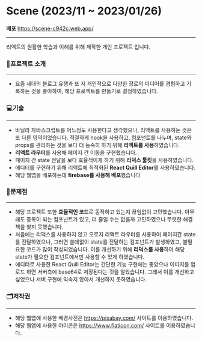 # Scene (2023/11 ~ 2023/01/26)

**배포** <https://scene-c942c.web.app/>
***

리액트의 원활한 학습과 이해를 위해 제작한 개인 프로젝트 입니다.

### 📃프로젝트 소개
***
+ 요즘 세대의 블로그 유행과 또 저 개인적으로 다양한 장르의 미디어를 경험하고 기록하는 것을 좋아하여, 해당 프로젝트를 만들기로 결정하였습니다.

### 💻기술
***
+ 바닐라 자바스크립트를 어느정도 사용한다고 생각했으나, 리액트를 사용하는 것은 또 다른 영역이었습니다. 적절하게 hook을 사용하고, 컴포넌트를 나누며, state와 props를 관리하는 것을 보다 더 능숙히 하기 위해 **리액트를 사용**하였습니다.
+ **리액트 라우터**를 사용해 페이지 간 이동을 구현했습니다.
+ 페이지 간 state 전달을 보다 효율적이게 하기 위해 **리덕스 툴킷**을 사용하였습니다.
+ 에디터를 구현하기 위해 리액트에 최적화된 **React Quill Editor**를 사용하였습니다.
+ 해당 웹앱을 배포하는데 **firebase를 사용해 배포**했습니다

### 🤔문제점
***
+ 해당 프로젝트 또한 **효율적인 코드**로 동작하고 있는지 끊임없이 고민했습니다. 아무래도 중복이 되는 컴포넌트가 있고, 더 줄일 수는 없을까 고민하였으나 뚜렷한 해결책을 찾지 못했습니다.
+ 처음에는 리덕스를 사용하지 않고 오로지 리액트 라우터를 사용하여 페이지간 state를 전달하였으나, 그러면 쓸데없이 state를 전달하는 컴포넌트가 발생하였고, 불필요한 코드가 많이 작성되었습니다. 이를 개선하기 위해 **리덕스를 사용**하여 해당 state가 필요한 컴포넌트에서만 사용할 수 있게 하였습니다.
+ 에디터로 사용한 React Quill Editor는 간단한 기능 구현에는 좋았으나 이미지를 업로드 하면 서버측에 base64로 저장된다는 것을 알았습니다. 그래서 이를 개선하고 싶었으나 서버 구현에 익숙지 않아서 개선하지 못하였습니다.

### 🗂저작권
***
  + 해당 웹앱에 사용한 배경사진은 <https://pixabay.com/> 사이트를 이용하였습니다.
  + 해당 웹앱에 사용한 아이콘은 <https://www.flaticon.com/> 사이트를 이용하였습니다.
